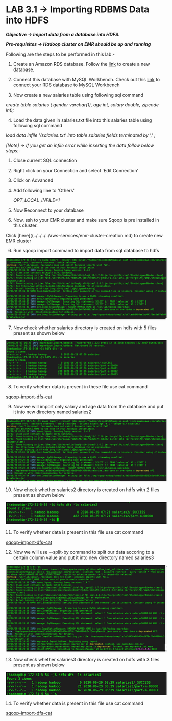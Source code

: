 # LAB 3.1 -> Importing RDBMS Data into HDFS

***Objective -> Import data from a database into HDFS.***

***Pre-requisites -> Hadoop cluster on EMR should be up and running***

Following are the steps to be performed in this lab:-

1. Create an Amazon RDS database. Follow the [link](https://github.com/prem1204/Pranay-CDAC/blob/aws-cloud/aws-services/rds-create-database.md) to create a new database.

2. Connect this database with MySQL Workbench. Check out this [link](https://github.com/prem1204/Pranay-CDAC/blob/aws-cloud/aws-services/rds-connect-db.md) to connect your RDS database to MySQL Workbench
   
3. Now create a new salaries table using following sql command

*create table salaries (
gender varchar(1),
age int,
salary double,
zipcode int);*

4. Load the data given in salaries.txt file into this salaries table using following sql command

*load data infile '<path-to-file>/salaries.txt' into table salaries fields terminated by ',' ;*

*[Note] -> If you get an infile error while inserting the data follow below steps:-*

   1.  Close current SQL connection
   2.  Right click on your Connection and select 'Edit Connection'
   3.  Click on Advanced
   4.  Add following line to 'Others'

        *OPT_LOCAL_INFILE=1*

   5.  Now Reconnect to your database

5. Now, ssh to your EMR cluster and make sure Sqoop is pre installed in this cluster. 

Click [here]((../../../../aws-services/emr-cluster-creation.md) to create new EMR cluster

6. Run sqoop import command to import data from sql database to hdfs

![sqoop-import](../../images/sqoop/import/sqoop-import.jpeg)

7. Now check whether salaries directory is created on hdfs with 5 files present as shown below

![sqoop-import-dfs-ls](../../images/sqoop/import/sqoop-import-dfs-ls.jpeg)

8. To verify whether data is present in these file use cat command

[sqoop-import-dfs-cat](../../images/sqoop/import/sqoop-import-dfs-cat.jpeg)

9. Now we will import only salary and age data from the database and put it into new directory named salaries2

![sqoop-import](../../images/sqoop/import/sqoop-import-sal-age.jpeg)

10. Now check whether salaries2 directory is created on hdfs with 2 files present as shown below

![sqoop-import-dfs-ls](../../images/sqoop/import/sqoop-import-dfs-ls-sal2.jpeg)

11. To verify whether data is present in this file use cat command

[sqoop-import-dfs-cat](../../images/sqoop/import/sqoop-import-dfs-cat-sal2.jpeg)

12. Now we will use --split-by command to split our data accoring to a certain column value and put it into new directory named salaries3

![sqoop-import](../../images/sqoop/import/sqoop-import-sal3.jpeg)

13. Now check whether salaries3 directory is created on hdfs with 3 files present as shown below

![sqoop-import-dfs-ls](../../images/sqoop/import/sqoop-import-dfs-ls-sal3.jpeg)

14.  To verify whether data is present in this file use cat command

[sqoop-import-dfs-cat](../../images/sqoop/import/sqoop-import-dfs-cat-sal3.jpeg)